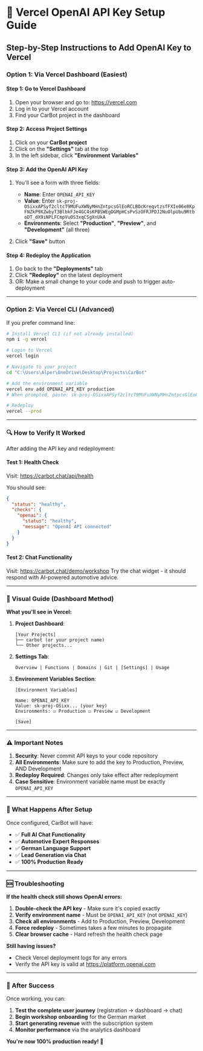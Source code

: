 # 🚀 Vercel OpenAI API Key Setup Guide

## Step-by-Step Instructions to Add OpenAI Key to Vercel

### Option 1: Via Vercel Dashboard (Easiest)

#### Step 1: Go to Vercel Dashboard
1. Open your browser and go to: https://vercel.com
2. Log in to your Vercel account
3. Find your CarBot project in the dashboard

#### Step 2: Access Project Settings
1. Click on your **CarBot project** 
2. Click on the **"Settings"** tab at the top
3. In the left sidebar, click **"Environment Variables"**

#### Step 3: Add the OpenAI API Key
1. You'll see a form with three fields:
   - **Name**: Enter `OPENAI_API_KEY`
   - **Value**: Enter `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`
   - **Environments**: Select **"Production"**, **"Preview"**, and **"Development"** (all three)

2. Click **"Save"** button

#### Step 4: Redeploy the Application
1. Go back to the **"Deployments"** tab
2. Click **"Redeploy"** on the latest deployment
3. OR: Make a small change to your code and push to trigger auto-deployment

---

### Option 2: Via Vercel CLI (Advanced)

If you prefer command line:

```bash
# Install Vercel CLI (if not already installed)
npm i -g vercel

# Login to Vercel
vercel login

# Navigate to your project
cd "C:\Users\Alper\OneDrive\Desktop\Projects\CarBot"

# Add the environment variable
vercel env add OPENAI_API_KEY production
# When prompted, paste: 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

# Redeploy
vercel --prod
```

---

### 🔍 How to Verify It Worked

After adding the API key and redeployment:

#### Test 1: Health Check
Visit: https://carbot.chat/api/health

You should see:
```json
{
  "status": "healthy",
  "checks": {
    "openai": {
      "status": "healthy",
      "message": "OpenAI API connected"
    }
  }
}
```

#### Test 2: Chat Functionality
Visit: https://carbot.chat/demo/workshop
Try the chat widget - it should respond with AI-powered automotive advice.

---

### 📸 Visual Guide (Dashboard Method)

**What you'll see in Vercel:**

1. **Project Dashboard**:
   ```
   [Your Projects]
   ├── carbot (or your project name)
   └── Other projects...
   ```

2. **Settings Tab**:
   ```
   Overview | Functions | Domains | Git | [Settings] | Usage
   ```

3. **Environment Variables Section**:
   ```
   [Environment Variables]
   
   Name: OPENAI_API_KEY
   Value: sk-proj-OSixx... (your key)
   Environments: ☑ Production ☑ Preview ☑ Development
   
   [Save]
   ```

---

### ⚠️ Important Notes

1. **Security**: Never commit API keys to your code repository
2. **All Environments**: Make sure to add the key to Production, Preview, AND Development
3. **Redeploy Required**: Changes only take effect after redeployment
4. **Case Sensitive**: Environment variable name must be exactly `OPENAI_API_KEY`

---

### 🎯 What Happens After Setup

Once configured, CarBot will have:
- ✅ **Full AI Chat Functionality** 
- ✅ **Automotive Expert Responses**
- ✅ **German Language Support**
- ✅ **Lead Generation via Chat**
- ✅ **100% Production Ready**

---

### 🆘 Troubleshooting

**If the health check still shows OpenAI errors:**

1. **Double-check the API key** - Make sure it's copied exactly
2. **Verify environment name** - Must be `OPENAI_API_KEY` (not `OPENAI_KEY`)
3. **Check all environments** - Add to Production, Preview, Development
4. **Force redeploy** - Sometimes takes a few minutes to propagate
5. **Clear browser cache** - Hard refresh the health check page

**Still having issues?**
- Check Vercel deployment logs for any errors
- Verify the API key is valid at https://platform.openai.com

---

### 🚀 After Success

Once working, you can:
1. **Test the complete user journey** (registration → dashboard → chat)
2. **Begin workshop onboarding** for the German market
3. **Start generating revenue** with the subscription system
4. **Monitor performance** via the analytics dashboard

**You're now 100% production ready! 🎉**